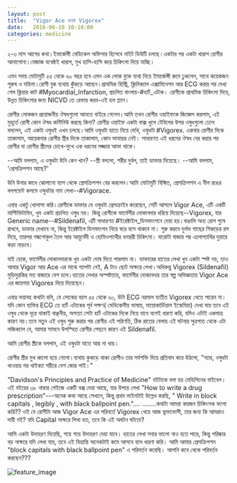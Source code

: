 ```yaml
---
layout: post
title:  "Vigor Ace বনাম Vigorex"
date:   2016-06-10 10:18:00
categories: medicine
---
```



২-৩ মাস আগের কথা।ইমার্জেন্সী মেডিকেল অফিসার হিসেবে নাইট ডিউটি চলছে।একটার পর একটা খারাপ রোগীর আনাগোনা।মেজাজ যথেষ্ঠই খারাপ, মুখ হাসি-হাসি করে চিকিৎসা দিয়ে যাচ্ছি।

এমন সময় মোটামুটি ৫৫ থেকে ৬০ বছর হবে এমন এক লোক বুকে ব্যথা নিয়ে ইমার্জেন্সী রুমে ঢুকলেন, সাথে কয়েকজন পুরুষ ও মহিলা।রোগী বুক ব্যথায় কুঁকড়ে আছেন।প্রাথমিক হিস্ট্রি, ক্লিনিক্যাল এক্সামিনেশন আর ECG করার পর দেখা গেল ক্লিয়ার কাট ‪#‎Myocardial_Infarction‬, প্রচলিত বাংলায়-‪#‎হার্ট_এটাক‬। রোগীকে প্রাথমিক চিকিৎসা দিয়ে, উন্নত চিকিৎসার জন্য NICVD তে রেফার করব-এই হল প্ল্যান।

রোগীর লোকজন প্রয়োজনীয় ঔষধগুলো আনতে বাইরে গেলেন।আমি তখন রোগীর ওয়াইফকে জিজ্ঞেস করলাম, এই মুহূর্তে রোগী কোন ঔষধ কন্টিনিউ করছে কিনা? রোগীর ওয়াইফ একটা বাক্স খুলে টেবিলের উপর ওষুধগুলো ঢেলে বললেন, এই একটা ওষুধই এখন চলছে।আমি ওষুধটা হাতে নিয়ে দেখি, ওষুধটা #Vigorex. একবার রোগীর দিকে তাকালাম, আরেকবার রোগীর স্ত্রীর দিকে তাকালাম, কোন ভাবান্তর নেই। সাধারণত এই ধরনের ঔষধ বের করার পর রোগীর বা রোগীর স্ত্রীদের চোখে-মুখে এক ধরনের লজ্জার আভা থাকে।

--আমি বললাম, এ ওষুধটা উনি কেন খান?
--স্ত্রী বললো, শরীর দুর্বল, তাই ডাক্তার দিয়েছে।
--আমি বললাম, 'প্রেসক্রিপশন আছে?'

উনি উনার কাধে ঝোলানো ব্যাগ থেকে প্রেসক্রিপশন বের করলেন।আমি মোটামুটি বিস্মিত, প্রেসক্রিপশন এ নীল রঙের বলপয়েন্ট কলমে ওষুধটার নাম লেখা--‪#‎Vigorace‬.

এবার একটু খোলাসা করি।রোগীকে ডাক্তার যে ওষুধটা প্রেসক্রাইব করেছেন, সেটি আসলে Vigor Ace, এটি একটি মাল্টিভিটামিন, খুব একটা প্রচলিত ওষুধ নয়। কিন্তু রোগীকে ফার্মেসীর দোকানদার ধরিয়ে দিয়েছে--Vigorex, যার Generic name--‪#‎Sildenafil‬, এটি সাধারণত ‪#‎ইরেক্টাইল_ডিসফাংশনে‬ দেয়া হয়।বাঙালি অন্য রোগ পুষে রাখবে, ডাক্তার দেখাবে না, কিন্তু ইরেক্টাইল ডিসফাংশন নিয়ে ঘরে বসে থাকবে না। শুরু করবে দুর্লভ গাছের শিকড়ের রস দিয়ে, তারপর গন্ধগোকুল তৈল আর আয়ুর্বেদী ও হোমিওপ্যাথীর ধনন্তরী চিকিৎসা। বারোটা বাজার পর এলোপ্যাথির দুয়ারে কড়া নাড়বে।

যাই হোক, ফার্মেসীর দোকানদারকে খুব একটা দোষ দিতে পারলাম না। ডাক্তারের হাতের লেখা খুব একটা স্পষ্ট নয়, তাও আবার Vigor আর Ace এর মাঝে গ্যাপটা নেই, A টাও ছোট অক্ষরে লেখা।অধিকন্তু Vigorex (Sildenafil) মুড়িমুরকির মত বাজারে বেশ চলে।হাতের লেখার অস্পষ্টতায়, ফার্মেসীর দোকানদার তার স্বল্প অভিজ্ঞতায় Vigor Ace এর জায়গায় Vigorex দিয়ে দিয়েছেন।

এবার ভয়াবহ কথাটা বলি, যে লোকের বয়স ৫৫ থেকে ৬০, উনি ECG নরমাল ব্যতীত Vigorex খেতে পারেন না। যদি কোন ব্যক্তির ECG তে হার্ট এটাকের পূর্ব লক্ষণ( মেডিকেলীয় ভাষায়, মায়োকার্ডিয়াল ইস্কেমিয়া) দেখা যায় তবে এই ওষুধ থেকে দূরে থাকাই বাঞ্ছনীয়, অগত্যা সেটা হার্ট এটাকের দিকে নিয়ে যাবে বলেই ধারণা করি, যদিও এটাই একমাত্র কারণ নয়।তবে নতুন এই ওষুধ শুরু করার পর রোগীর এই পরিণতি, ঠিক রাতের বেলায় এই ঘটনার সুত্রপাত থেকে এটা লজিক্যাল যে, আমার সামনে উপস্হিত রোগীর পেছনে কারণ এই Sildenafil.

আমি রোগীর স্ত্রীকে বললাম, এই ওষুধটা যাতে আর না খায়।

রোগীর স্ত্রীর মুখ কালো হয়ে গেলো।ব্যথায় কুকড়ে থাকা রোগীও তার সর্বশক্তি দিয়ে প্রতিবাদ করে উঠলো, "স্যার, ওষুধটা খাওয়ার পর থাইক্যা শরীরে বেশ জোর পাই।"

"Davidson's Principles and Practice of Medicine" বইটাকে বলা হয় মেডিসিনের বাইবেল।এই বইয়ের ৩৮ নাম্বার পেইজে একটি বক্স দেয়া আছে, যার উপরে লেখা "How to write a drug prescription"---অনেক কথা আছে সেখানে, কিন্তু প্রথম লাইনটাই উল্লেখ করছি, " Write in block capitals , legibly , with black ballpoint pen."....
........কথাটা আমরা কয়জন চিকিৎসক ফলো করি?? ওই যে রোগীটা আজ Vigor Ace এর পরিবর্তে Vigorex খেয়ে আজ ভুক্তভোগী, তার জন্য কি আমরাও দায়ী নই? যদি Capital অক্ষরে লিখা হত, তবে কি এই অঘটন ঘটতো?

আমি একটা উদাহরণ দিয়েছি, শয়ে শয়ে উদাহরণ দেয়া যাবে। হাতের লেখা সবার ভালো নাও হতে পারে, কিন্তু পরিষ্কার বড় অক্ষরে যদি লেখা যায়, তবে এই বিভ্রান্তি অনেকটাই কমে আসবে বলে ধারণা করি। আমি আমার প্রেসক্রিপশন "block capitals with black ballpoint pen" এ পরিবর্তন করেছি। আপনি কবে থেকে পরিবর্তন করছেন???

![feature_image](http://i.imgur.com/oJBHx7G.jpg)
